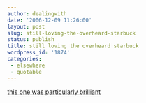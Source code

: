 ```yaml
---
author: dealingwith
date: '2006-12-09 11:26:00'
layout: post
slug: still-loving-the-overheard-starbuck
status: publish
title: still loving the overheard starbuck
wordpress_id: '1874'
categories:
 - elsewhere
 - quotable
---
```


[this one was particularly brilliant][1]

   [1]: http://overheardstarbuck.blogspot.com/2006/12/all-significant-human-interactions-can.html

